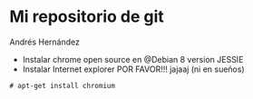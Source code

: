 # Mi repositorio de git

Andrés Hernández

+ Instalar chrome open source en @Debian 8 version JESSIE
+ Instalar Internet explorer POR FAVOR!!! jajaaj (ni en sueños)


```
# apt-get install chromium
```
